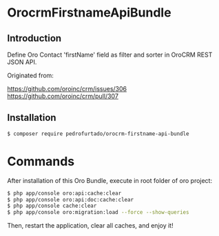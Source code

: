 # OrocrmFirstnameApiBundle

## Introduction
Define Oro Contact 'firstName' field as filter and sorter in OroCRM REST JSON API.

Originated from:

https://github.com/oroinc/crm/issues/306
https://github.com/oroinc/crm/pull/307

## Installation

```bash
$ composer require pedrofurtado/orocrm-firstname-api-bundle
```

# Commands
After installation of this Oro Bundle, execute in root folder of oro project:

```bash
$ php app/console oro:api:cache:clear
$ php app/console oro:api:doc:cache:clear
$ php app/console cache:clear
$ php app/console oro:migration:load --force --show-queries
```

Then, restart the application, clear all caches, and enjoy it!
